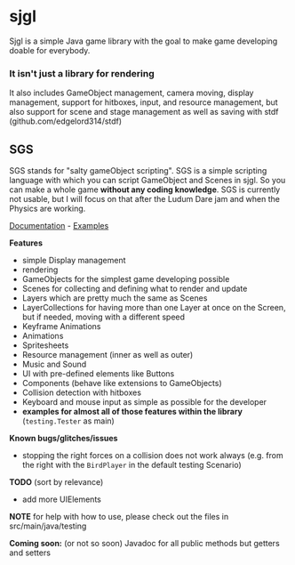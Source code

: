 # sjgl

Sjgl is a simple Java game library with the goal
to make game developing doable for everybody.

### It isn't just a library for rendering
It also includes GameObject management, camera moving,
display management, support for hitboxes, input, and
resource management, but also support for scene and
stage management as well as saving with
stdf (github.com/edgelord314/stdf)

## SGS
SGS stands for "salty gameObject scripting". SGS is a simple
scripting language with which you can script GameObject and Scenes in sjgl.
So you can make a whole game **without any coding knowledge**. SGS is currently not usable,
but I will focus on that after the Ludum Dare jam and when the Physics are working. <p>
[Documentation](https://github.com/edgelord314/sjgl/tree/master/SGS.md) -
[Examples](https://github.com/edgelord314/sjgl/tree/master/src/main/java/resources/sgs)

**Features**
- simple Display management
- rendering
- GameObjects for the simplest game developing possible
- Scenes for collecting and defining what to render and update
- Layers which are pretty much the same as Scenes
- LayerCollections for having more than one Layer at once on the Screen,
  but if needed, moving with a different speed
- Keyframe Animations
- Animations
- Spritesheets
- Resource management (inner as well as outer)
- Music and Sound
- UI with pre-defined elements like Buttons
- Components (behave like extensions to GameObjects)
- Collision detection with hitboxes
- Keyboard and mouse input as simple as possible for the developer
- **examples for almost all of those features within the library** (```testing.Tester``` as main)

**Known bugs/glitches/issues**
- stopping the right forces on a collision does not work always (e.g. from the right with the <code>BirdPlayer</code> in the default testing Scenario)

**TODO** (sort by relevance)
- add more UIElements

**NOTE** for help with how to use, please check out the files in
src/main/java/testing

**Coming soon:** (or not so soon) Javadoc for all public methods but getters and setters
